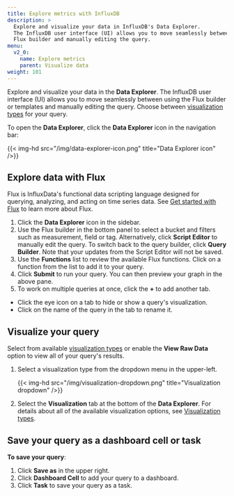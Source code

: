 ```yaml
---
title: Explore metrics with InfluxDB
description: >
  Explore and visualize your data in InfluxDB's Data Explorer.
  The InfluxDB user interface (UI) allows you to move seamlessly between using the
  Flux builder and manually editing the query.
menu:
  v2_0:
    name: Explore metrics
    parent: Visualize data
weight: 101
---
```


Explore and visualize your data in the **Data Explorer**.
The InfluxDB user interface (UI) allows you to move seamlessly between using the
Flux builder or templates and manually editing the query.
Choose between [visualization types](/v2.0/visualize-data/visualization-types/) for your query.

To open the **Data Explorer**, click the **Data Explorer** icon in the navigation bar:

{{< img-hd src="/img/data-explorer-icon.png" title="Data Explorer icon" />}}

## Explore data with Flux

Flux is InfluxData's functional data scripting language designed for querying,
analyzing, and acting on time series data.
See [Get started with Flux](/v2.0/query-data/get-started) to learn more about Flux.

1. Click the **Data Explorer** icon in the sidebar.
2. Use the Flux builder in the bottom panel to select a bucket and filters such as measurement, field or tag.
   Alternatively, click **Script Editor** to manually edit the query.
   To switch back to the query builder, click **Query Builder**. Note that your updates from the Script Editor will not be saved.
3. Use the **Functions** list to review the available Flux functions.
   Click on a function from the list to add it to your query.
4. Click **Submit** to run your query. You can then preview your graph in the above pane.
5. To work on multiple queries at once, click the **+** to add another tab.
  * Click the eye icon on a tab to hide or show a query's visualization.
  * Click on the name of the query in the tab to rename it.

## Visualize your query
Select from available [visualization types](/v2.0/visualize-data/visualization-types/) or enable the **View Raw Data** option to view all of your query's results.

1. Select a visualization type from the dropdown menu in the upper-left.

    {{< img-hd src="/img/visualization-dropdown.png" title="Visualization dropdown" />}}

2. Select the **Visualization** tab at the bottom of the **Data Explorer**.
   For details about all of the available visualization options, see
   [Visualization types](/v2.0/visualize-data/visualization-types/).

## Save your query as a dashboard cell or task

**To save your query**:

1. Click **Save as** in the upper right.
2. Click **Dashboard Cell** to add your query to a dashboard.
3. Click **Task** to save your query as a task.
